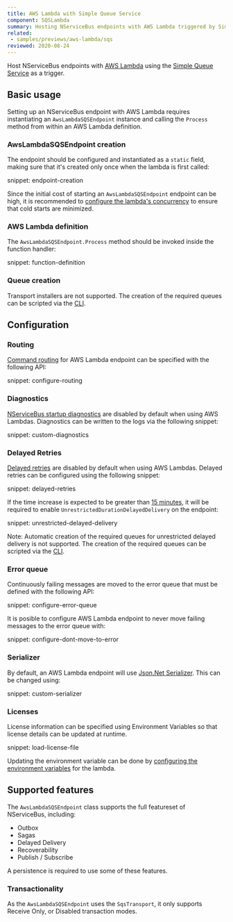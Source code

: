 ```yaml
---
title: AWS Lambda with Simple Queue Service
component: SQSLambda
summary: Hosting NServiceBus endpoints with AWS Lambda triggered by Simple Queue Service
related:
 - samples/previews/aws-lambda/sqs
reviewed: 2020-08-24
---
```


Host NServiceBus endpoints with [AWS Lambda](https://aws.amazon.com/lambda/) using the [Simple Queue Service](https://aws.amazon.com/sqs/) as a trigger.

## Basic usage

Setting up an NServiceBus endpoint with AWS Lambda requires instantiating an `AwsLambdaSQSEndpoint` instance and calling the `Process` method from within an AWS Lambda definition.

### AwsLambdaSQSEndpoint creation

The endpoint should be configured and instantiated as a `static` field, making sure that it's created only once when the lambda is first called:

snippet: endpoint-creation

Since the initial cost of starting an `AwsLambdaSQSEndpoint` endpoint can be high, it is recommended to [configure the lambda's concurrency](https://docs.aws.amazon.com/lambda/latest/dg/configuration-concurrency.html) to ensure that cold starts are minimized.

### AWS Lambda definition

The `AwsLambdaSQSEndpoint.Process` method should be invoked inside the function handler:

snippet: function-definition

### Queue creation

Transport installers are not supported. The creation of the required queues can be scripted via the [CLI](/transports/sqs/operations-scripting.md#create-resources).

## Configuration

### Routing

[Command routing](/nservicebus/messaging/routing.md#command-routing) for AWS Lambda endpoint can be specified with the following API: 

snippet: configure-routing

### Diagnostics

[NServiceBus startup diagnostics](/nservicebus/hosting/startup-diagnostics.md) are disabled by default when using AWS Lambdas. Diagnostics can be written to the logs via the following snippet:

snippet: custom-diagnostics

### Delayed Retries

[Delayed retries](/nservicebus/recoverability/configure-delayed-retries.md) are disabled by default when using AWS Lambdas. Delayed retries can be configured using the following snippet:

snippet: delayed-retries

If the time increase is expected to be greater than [15 minutes](/transports/sqs/delayed-delivery.md#enable-unrestricted-delayed-delivery), it will be required to enable `UnrestrictedDurationDelayedDelivery` on the endpoint:

snippet: unrestricted-delayed-delivery

Note: Automatic creation of the required queues for unrestricted delayed delivery is not supported. The creation of the required queues can be scripted via the [CLI](/transports/sqs/delayed-delivery.md#enable-unrestricted-delayed-delivery-manual-fifo-queue-creation).

### Error queue

Continuously failing messages are moved to the error queue that must be defined with the following API:

snippet: configure-error-queue

It is posible to configure AWS Lambda endpoint to never move failing messages to the error queue with:

snippet: configure-dont-move-to-error

### Serializer

By default, an AWS Lambda endpoint will use [Json.Net Serializer](/nservicebus/serialization/newtonsoft). This can be changed using:

snippet: custom-serializer

### Licenses

License information can be specified using Environment Variables so that license details can be updated at runtime.

snippet: load-license-file

Updating the environment variable can be done by [configuring the environment variables](https://docs.aws.amazon.com/lambda/latest/dg/configuration-envvars.html) for the lambda.

## Supported features

The `AwsLambdaSQSEndpoint` class supports the full featureset of NServiceBus, including:

* Outbox
* Sagas
* Delayed Delivery
* Recoverability
* Publish / Subscribe

A persistence is required to use some of these features.

### Transactionality

As the `AwsLambdaSQSEndpoint` uses the `SqsTransport`, it only supports Receive Only, or Disabled transaction modes.
